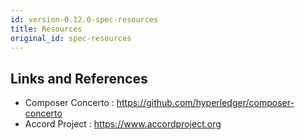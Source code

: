 ```yaml
---
id: version-0.12.0-spec-resources
title: Resources
original_id: spec-resources
---
```


## Links and References

- Composer Concerto : https://github.com/hyperledger/composer-concerto
- Accord Project : https://www.accordproject.org

